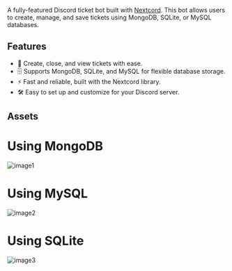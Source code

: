 A fully-featured Discord ticket bot built with [Nextcord](https://github.com/nextcord/nextcord). This bot allows users to create, manage, and save tickets using MongoDB, SQLite, or MySQL databases.  

## Features  
- 🎫 Create, close, and view tickets with ease.  
- 🗄️ Supports MongoDB, SQLite, and MySQL for flexible database storage.  
- ⚡ Fast and reliable, built with the Nextcord library.  
- 🛠️ Easy to set up and customize for your Discord server.  

## Assets  
# Using MongoDB
![image1](https://i.postimg.cc/3RnYcTQ0/mongo-Ticket-Creation.gif)
# Using MySQL
![image2](https://i.postimg.cc/tJJp0M9S/mysql-Ticket-Creation.gif)
# Using SQLite
![image3](https://i.postimg.cc/MKcqdNPX/sqlite-Ticket-Creation.gif)
